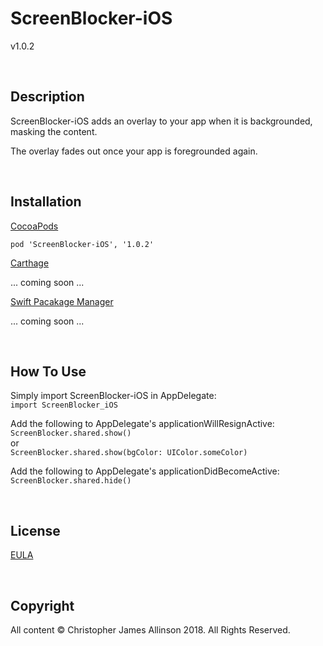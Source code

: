 # ScreenBlocker-iOS

v1.0.2


<br>


## Description

ScreenBlocker-iOS adds an overlay to your app when it is backgrounded, masking the content.

The overlay fades out once your app is foregrounded again.


<br>


## Installation

[CocoaPods](http://cocoapods.org)

`pod 'ScreenBlocker-iOS', '1.0.2'`

[Carthage](https://github.com/Carthage/Carthage)

... coming soon ...

[Swift Pacakage Manager](https://swift.org/package-manager/)

... coming soon ...


<br>


## How To Use

Simply import ScreenBlocker-iOS in AppDelegate:
<br />
`import ScreenBlocker_iOS`

Add the following to AppDelegate's applicationWillResignActive:
<br>
`ScreenBlocker.shared.show()`
<br>
or
<br>
`ScreenBlocker.shared.show(bgColor: UIColor.someColor)`

Add the following to AppDelegate's applicationDidBecomeActive:
`ScreenBlocker.shared.hide()`


<br>


## License

[EULA](LICENSE)


<br>


## Copyright

All content © Christopher James Allinson 2018. All Rights Reserved.
